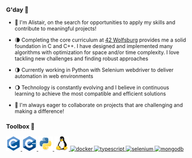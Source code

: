 <img src="https://komarev.com/ghpvc/?username=alistair-kane&style=flat-square&color=blue" alt=""/>

### G'day 👋

* 🌚 I'm Alistair, on the search for opportunities to apply my skills and contribute to meaningful projects!

* 🌘 Completing the core curriculum at [42 Wolfsburg](https://42wolfsburg.de) provides me a solid foundation in C and C++. I have designed and implemented many algorithms with optimization for space and/or time complexity. I love tackling new challenges and finding robust approaches

* 🌗 Currently working in Python with Selenium webdriver to deliver automation in web environments

* 🌖 Technology is constantly evolving and I believe in continuous learning to achieve the most compatible and efficient solutions

* 🌝 I'm always eager to collaborate on projects that are challenging and making a difference!

<h3 align="left">Toolbox 🧰</h3>
<p align="left">
  <a href="https://www.cprogramming.com/" target="_blank" rel="noreferrer"> <img src="https://raw.githubusercontent.com/devicons/devicon/master/icons/c/c-original.svg" alt="c" width="40" height="40"/> </a> 
  <a href="https://www.w3schools.com/cpp/" target="_blank" rel="noreferrer"> <img src="https://raw.githubusercontent.com/devicons/devicon/master/icons/cplusplus/cplusplus-original.svg" alt="cplusplus" width="40" height="40"/> </a>
  <a href="https://www.python.org" target="_blank" rel="noreferrer"> <img src="https://raw.githubusercontent.com/devicons/devicon/master/icons/python/python-original.svg" alt="python" width="40" height="40"/> </a> 
  <a href="https://www.linux.org/" target="_blank" rel="noreferrer"> <img src="https://raw.githubusercontent.com/devicons/devicon/master/icons/linux/linux-original.svg" alt="linux" width="40" height="40"/>
  <a href="https://www.docker.com" target="_blank" rel="noreferrer"> <img src="https://cdn.jsdelivr.net/gh/devicons/devicon/icons/docker/docker-original.svg" alt="docker" width="40" height="40"/>
  <a href="https://www.typescriptlang.org/" target="_blank" rel="noreferrer"> <img src="https://cdn.jsdelivr.net/gh/devicons/devicon@latest/icons/typescript/typescript-original.svg"  alt="typescript" width="40" height="40"/>
  <a href="https://www.selenium.dev/" target="_blank" rel="noreferrer"> <img src="https://cdn.jsdelivr.net/gh/devicons/devicon@latest/icons/selenium/selenium-original.svg" alt="selenium" width="40" height="40"/>
      <a href="https://www.mongodb.com/" target="_blank" rel="noreferrer"> <img src="https://cdn.jsdelivr.net/gh/devicons/devicon@latest/icons/mongodb/mongodb-original.svg" alt="mongodb" width="40" height="40"/>
</p>
  
  
 
          
